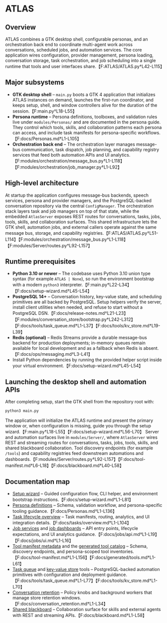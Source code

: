 # ATLAS

## Overview
ATLAS combines a GTK desktop shell, configurable personas, and an orchestration back end to coordinate multi-agent work across conversations, scheduled jobs, and automation services. The core application wires configuration, provider management, persona loading, conversation storage, task orchestration, and job scheduling into a single runtime that tools and user interfaces share.【F:ATLAS/ATLAS.py†L42-L115】

## Major subsystems
- **GTK desktop shell** – `main.py` boots a GTK 4 application that initializes ATLAS instances on demand, launches the first-run coordinator, and keeps setup, shell, and window controllers alive for the duration of the session.【F:main.py†L18-L55】
- **Persona runtime** – Persona definitions, toolboxes, and validation rules live under `modules/Personas/` and are documented in the persona guide. They control which tools, skills, and collaboration patterns each persona can access, and include task manifests for persona-specific workflows.【F:docs/Personas.md†L1-L105】
- **Orchestration back end** – The orchestration layer manages message-bus communication, task dispatch, job planning, and capability registry services that feed both automation APIs and UI analytics.【F:modules/orchestration/message_bus.py†L1-L118】【F:modules/orchestration/job_manager.py†L1-L92】

## High-level architecture
At startup the application configures message-bus backends, speech services, persona and provider managers, and the PostgreSQL-backed conversation repository via the central `ConfigManager`. The orchestration stack layers task and job managers on top of that state, while the embedded `AtlasServer` exposes REST routes for conversations, tasks, jobs, tools, skills, and collaboration surfaces. This shared infrastructure lets the GTK shell, automation jobs, and external callers operate against the same message bus, storage, and capability registries.【F:ATLAS/ATLAS.py†L51-L114】【F:modules/orchestration/message_bus.py†L1-L118】【F:modules/Server/routes.py†L92-L157】

## Runtime prerequisites
- **Python 3.10 or newer** – The codebase uses Python 3.10 union type syntax (for example `ATLAS | None`), so run the environment bootstrap with a modern `python3` interpreter.【F:main.py†L22-L34】【F:docs/setup-wizard.md†L45-L54】
- **PostgreSQL 14+** – Conversation history, key-value state, and scheduling primitives are all backed by PostgreSQL. Setup helpers verify the server, install client utilities when needed, and refuse to start without a PostgreSQL DSN.【F:docs/release-notes.md†L21-L23】【F:modules/conversation_store/bootstrap.py†L242-L312】【F:docs/tools/task_queue.md†L1-L37】【F:docs/tools/kv_store.md†L19-L39】
- **Redis (optional)** – Redis Streams provide a durable message-bus backend for production deployments; in-memory queues remain available for local development and as a fallback when Redis is absent.【F:docs/ops/messaging.md†L3-L41】
- Install Python dependencies by running the provided helper script inside your virtual environment.【F:docs/setup-wizard.md†L45-L54】

## Launching the desktop shell and automation APIs
After completing setup, start the GTK shell from the repository root with:

```bash
python3 main.py
```

The application will initialize the ATLAS runtime and present the primary window or, when configuration is missing, guide you through the setup wizard.【F:main.py†L18-L55】【F:docs/setup-wizard.md†L56-L70】 Server and automation surfaces live in `modules/Server/`, where `AtlasServer` wires REST and streaming routes for conversations, tasks, jobs, tools, skills, and shared blackboard collaboration. Tool discovery endpoints (for example `/tools`) and capability registries feed downstream automations and dashboards.【F:modules/Server/routes.py†L92-L157】【F:docs/tool-manifest.md†L6-L18】【F:docs/blackboard.md†L40-L58】

## Documentation map
- [Setup wizard](docs/setup-wizard.md) – Guided configuration flow, CLI helper, and environment bootstrap instructions.【F:docs/setup-wizard.md†L1-L81】
- [Persona definitions](docs/Personas.md) – Schema, validation workflow, and persona-specific tooling guidance.【F:docs/Personas.md†L1-L136】
- [Task lifecycle overview](docs/tasks/overview.md) – Task manifests, routing, analytics, and UI integration details.【F:docs/tasks/overview.md†L1-L104】
- [Job services](docs/jobs/api.md) and [job dashboards](docs/jobs/ui.md) – API entry points, lifecycle expectations, and UI analytics guidance.【F:docs/jobs/api.md†L1-L19】【F:docs/jobs/ui.md†L1-L16】
- [Tool manifest metadata](docs/tool-manifest.md) and the [generated tool catalog](docs/generated/tools.md) – Schema, discovery endpoints, and persona-scoped tool inventories.【F:docs/tool-manifest.md†L1-L156】【F:docs/generated/tools.md†L1-L61】
- [Task queue](docs/tools/task_queue.md) and [key-value store](docs/tools/kv_store.md) tools – PostgreSQL-backed automation primitives with configuration and deployment guidance.【F:docs/tools/task_queue.md†L1-L77】【F:docs/tools/kv_store.md†L1-L70】
- [Conversation retention](docs/conversation_retention.md) – Policy knobs and background workers that manage store retention windows.【F:docs/conversation_retention.md†L1-L34】
- [Shared blackboard](docs/blackboard.md) – Collaboration surface for skills and external agents with REST and streaming APIs.【F:docs/blackboard.md†L1-L58】
